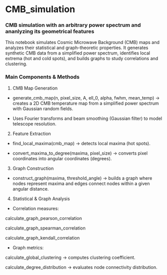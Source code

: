 # CMB_simulation
### CMB simulation with an arbitrary power spectrum and ananlyzing its geometrical features


This notebook simulates Cosmic Microwave Background (CMB) maps and analyzes their statistical and graph-theoretic properties. It generates synthetic CMB data from a simplified power spectrum, identifies local extrema (hot and cold spots), and builds graphs to study correlations and clustering.


### Main Components & Methods

1. CMB Map Generation

  - generate_cmb_map(n, pixel_size, A, ell_0, alpha, fwhm, mean_temp) → creates a 2D CMB temperature map from a simplified power spectrum with Gaussian random fields.

  - Uses Fourier transforms and beam smoothing (Gaussian filter) to model telescope resolution.


2. Feature Extraction

- find_local_maxima(cmb_map) → detects local maxima (hot spots).

- convert_maxima_to_degree(maxima, pixel_size) → converts pixel coordinates into angular coordinates (degrees).


3. Graph Construction

- construct_graph(maxima, threshold_angle) → builds a graph where nodes represent maxima and edges connect nodes within a given angular distance.


4. Statistical & Graph Analysis

- Correlation measures:

calculate_graph_pearson_correlation

calculate_graph_spearman_correlation

calculate_graph_kendall_correlation

- Graph metrics:

calculate_global_clustering → computes clustering coefficient.

calculate_degree_distribution → evaluates node connectivity distribution.
